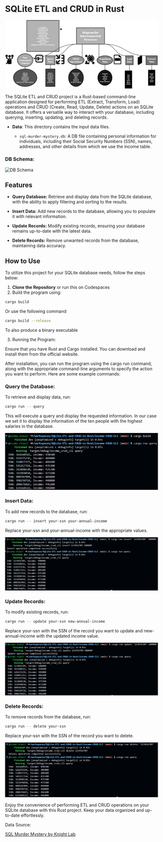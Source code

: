 # SQLite ETL and CRUD in Rust

![SQLite ETL and CRUD](imgs/pipeline.png)

The SQLite ETL and CRUD project is a Rust-based command-line application designed for performing ETL (Extract, Transform, Load) operations and CRUD (Create, Read, Update, Delete) actions on an SQLite database. It offers a versatile way to interact with your database, including querying, inserting, updating, and deleting records.

- **Data**: This directory contains the input data files.

  - `sql-murder-mystery.db`: A DB file containing personal information for individuals, including their Social Security Numbers (SSN), names, addresses, and other details from which we use the income table.
 
### DB Schema:

![DB Schema](https://github.com/NUKnightLab/sql-mysteries/blob/52c8427da76c23242b2faaac5dcaa76a8a501d48/schema.png)
 

## Features

- **Query Database:** Retrieve and display data from the SQLite database, with the ability to apply filtering and sorting to the results.

- **Insert Data:** Add new records to the database, allowing you to populate it with relevant information.

- **Update Records:** Modify existing records, ensuring your database remains up-to-date with the latest data.

- **Delete Records:** Remove unwanted records from the database, maintaining data accuracy.

## How to Use

To utilize this project for your SQLite database needs, follow the steps below:

1. **Clone the Repository** or run this on Codespaces
2. Build the program using:

```bash
cargo build
```
Or use the following command

```bash
cargo build --release
```
To also produce a binary executable

3. Running the Program:

Ensure that you have Rust and Cargo installed. You can download and install them from the official website.

After installation, you can run the program using the cargo run command, along with the appropriate command-line arguments to specify the action you want to perform. Here are some example commands:

### Query the Database:

To retrieve and display data, run:

```bash
cargo run -- query
```

This will execute a query and display the requested information. In our case we set it to display the information of the ten people with the highest salaries in the database.

![buildnquery](imgs/buildnquery.png)

### Insert Data:

To add new records to the database, run:

```bash
cargo run -- insert your-ssn your-annual-income
```
Replace your-ssn and your-annual-income with the appropriate values.

![insert](imgs/insert.png)

### Update Records:

To modify existing records, run:

``` bash
cargo run -- update your-ssn new-annual-income
```

Replace your-ssn with the SSN of the record you want to update and new-annual-income with the updated income value.

![update](imgs/update.png)

### Delete Records:

To remove records from the database, run:

```bash
cargo run -- delete your-ssn
```

Replace your-ssn with the SSN of the record you want to delete.

![delete](imgs/delete.png)

Enjoy the convenience of performing ETL and CRUD operations on your SQLite database with this Rust project. Keep your data organized and up-to-date effortlessly.

Data Source:

[SQL Murder Mystery by Knight Lab](https://github.com/NUKnightLab/sql-mysteries)
